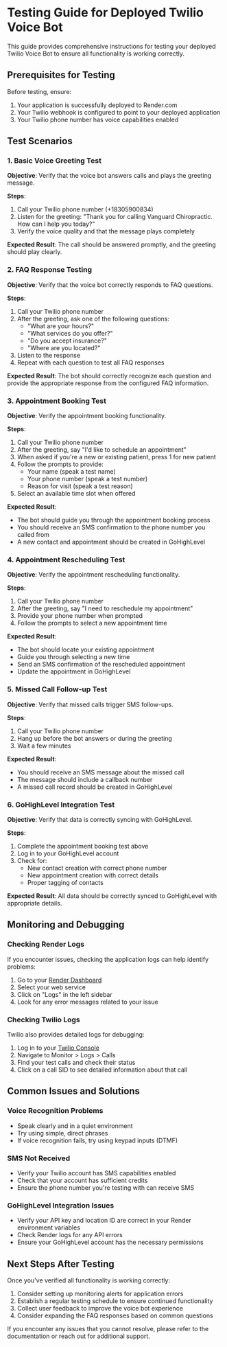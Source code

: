 # Testing Guide for Deployed Twilio Voice Bot

This guide provides comprehensive instructions for testing your deployed Twilio Voice Bot to ensure all functionality is working correctly.

## Prerequisites for Testing

Before testing, ensure:
1. Your application is successfully deployed to Render.com
2. Your Twilio webhook is configured to point to your deployed application
3. Your Twilio phone number has voice capabilities enabled

## Test Scenarios

### 1. Basic Voice Greeting Test

**Objective**: Verify that the voice bot answers calls and plays the greeting message.

**Steps**:
1. Call your Twilio phone number (+18305900834)
2. Listen for the greeting: "Thank you for calling Vanguard Chiropractic. How can I help you today?"
3. Verify the voice quality and that the message plays completely

**Expected Result**: The call should be answered promptly, and the greeting should play clearly.

### 2. FAQ Response Testing

**Objective**: Verify that the voice bot correctly responds to FAQ questions.

**Steps**:
1. Call your Twilio phone number
2. After the greeting, ask one of the following questions:
   - "What are your hours?"
   - "What services do you offer?"
   - "Do you accept insurance?"
   - "Where are you located?"
3. Listen to the response
4. Repeat with each question to test all FAQ responses

**Expected Result**: The bot should correctly recognize each question and provide the appropriate response from the configured FAQ information.

### 3. Appointment Booking Test

**Objective**: Verify the appointment booking functionality.

**Steps**:
1. Call your Twilio phone number
2. After the greeting, say "I'd like to schedule an appointment"
3. When asked if you're a new or existing patient, press 1 for new patient
4. Follow the prompts to provide:
   - Your name (speak a test name)
   - Your phone number (speak a test number)
   - Reason for visit (speak a test reason)
5. Select an available time slot when offered

**Expected Result**: 
- The bot should guide you through the appointment booking process
- You should receive an SMS confirmation to the phone number you called from
- A new contact and appointment should be created in GoHighLevel

### 4. Appointment Rescheduling Test

**Objective**: Verify the appointment rescheduling functionality.

**Steps**:
1. Call your Twilio phone number
2. After the greeting, say "I need to reschedule my appointment"
3. Provide your phone number when prompted
4. Follow the prompts to select a new appointment time

**Expected Result**: 
- The bot should locate your existing appointment
- Guide you through selecting a new time
- Send an SMS confirmation of the rescheduled appointment
- Update the appointment in GoHighLevel

### 5. Missed Call Follow-up Test

**Objective**: Verify that missed calls trigger SMS follow-ups.

**Steps**:
1. Call your Twilio phone number
2. Hang up before the bot answers or during the greeting
3. Wait a few minutes

**Expected Result**: 
- You should receive an SMS message about the missed call
- The message should include a callback number
- A missed call record should be created in GoHighLevel

### 6. GoHighLevel Integration Test

**Objective**: Verify that data is correctly syncing with GoHighLevel.

**Steps**:
1. Complete the appointment booking test above
2. Log in to your GoHighLevel account
3. Check for:
   - New contact creation with correct phone number
   - New appointment creation with correct details
   - Proper tagging of contacts

**Expected Result**: All data should be correctly synced to GoHighLevel with appropriate details.

## Monitoring and Debugging

### Checking Render Logs

If you encounter issues, checking the application logs can help identify problems:

1. Go to your [Render Dashboard](https://dashboard.render.com/)
2. Select your web service
3. Click on "Logs" in the left sidebar
4. Look for any error messages related to your issue

### Checking Twilio Logs

Twilio also provides detailed logs for debugging:

1. Log in to your [Twilio Console](https://www.twilio.com/console)
2. Navigate to Monitor > Logs > Calls
3. Find your test calls and check their status
4. Click on a call SID to see detailed information about that call

## Common Issues and Solutions

### Voice Recognition Problems
- Speak clearly and in a quiet environment
- Try using simple, direct phrases
- If voice recognition fails, try using keypad inputs (DTMF)

### SMS Not Received
- Verify your Twilio account has SMS capabilities enabled
- Check that your account has sufficient credits
- Ensure the phone number you're testing with can receive SMS

### GoHighLevel Integration Issues
- Verify your API key and location ID are correct in your Render environment variables
- Check Render logs for any API errors
- Ensure your GoHighLevel account has the necessary permissions

## Next Steps After Testing

Once you've verified all functionality is working correctly:

1. Consider setting up monitoring alerts for application errors
2. Establish a regular testing schedule to ensure continued functionality
3. Collect user feedback to improve the voice bot experience
4. Consider expanding the FAQ responses based on common questions

If you encounter any issues that you cannot resolve, please refer to the documentation or reach out for additional support.
